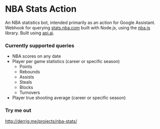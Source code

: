 # NBA Stats Action
An NBA statistics bot, intended primarily as an action for Google Assistant.
Webhook for querying [stats.nba.com](http://www.stats.nba.com) built with Node.js, using the [nba.js](https://github.com/kshvmdn/nba.js) library.
Built using [api.ai](http://www.api.ai).
### Currently supported queries
* NBA scores on any date
* Player per game statistics (career or specific season)
    * Points
    * Rebounds
    * Assists
    * Steals
    * Blocks
    * Turnovers
* Player true shooting average (career or specific season)

### Try me out
http://derrig.me/projects/nba-stats/
